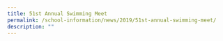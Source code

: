 ```yaml
---
title: 51st Annual Swimming Meet
permalink: /school-information/news/2019/51st-annual-swimming-meet/
description: ""
---
```



